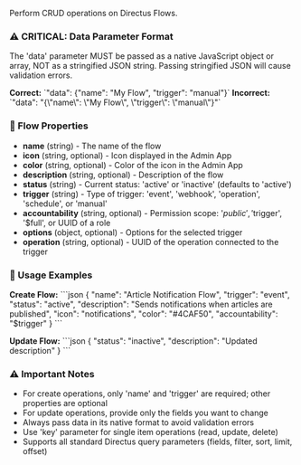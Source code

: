 Perform CRUD operations on Directus Flows.

### ⚠️ CRITICAL: Data Parameter Format

The 'data' parameter MUST be passed as a native JavaScript object or array, NOT as a stringified JSON string. Passing
stringified JSON will cause validation errors.

**Correct:** \`"data": {"name": "My Flow", "trigger": "manual"}\` **Incorrect:** \`"data": "{\\"name\\": \\"My Flow\\",
\\"trigger\\": \\"manual\\"}"\`

### 🔄 Flow Properties

- **name** (string) - The name of the flow
- **icon** (string, optional) - Icon displayed in the Admin App
- **color** (string, optional) - Color of the icon in the Admin App
- **description** (string, optional) - Description of the flow
- **status** (string) - Current status: 'active' or 'inactive' (defaults to 'active')
- **trigger** (string) - Type of trigger: 'event', 'webhook', 'operation', 'schedule', or 'manual'
- **accountability** (string, optional) - Permission scope: '$public', '$trigger', '$full', or UUID of a role
- **options** (object, optional) - Options for the selected trigger
- **operation** (string, optional) - UUID of the operation connected to the trigger

### 📝 Usage Examples

**Create Flow:** \`\`\`json { "name": "Article Notification Flow", "trigger": "event", "status": "active",
"description": "Sends notifications when articles are published", "icon": "notifications", "color": "#4CAF50",
"accountability": "$trigger" } \`\`\`

**Update Flow:** \`\`\`json { "status": "inactive", "description": "Updated description" } \`\`\`

### ⚠️ Important Notes

- For create operations, only 'name' and 'trigger' are required; other properties are optional
- For update operations, provide only the fields you want to change
- Always pass data in its native format to avoid validation errors
- Use 'key' parameter for single item operations (read, update, delete)
- Supports all standard Directus query parameters (fields, filter, sort, limit, offset)
